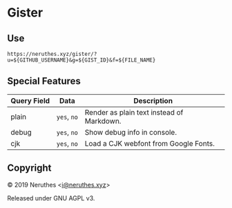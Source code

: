 # Gister

## Use

```
https://neruthes.xyz/gister/?u=${GITHUB_USERNAME}&g=${GIST_ID}&f=${FILE_NAME}
```

## Special Features

Query Field     | Data                  | Description
--------------- | --------------------- | -----------
plain           | `yes`, `no`           | Render as plain text instead of Markdown.
debug           | `yes`, `no`           | Show debug info in console.
cjk             | `yes`, `no`           | Load a CJK webfont from Google Fonts.

## Copyright

© 2019 Neruthes \<i@neruthes.xyz>

Released under GNU AGPL v3.
